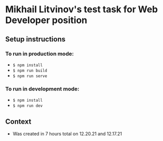 # Mikhail Litvinov's test task for Web Developer position

## Setup instructions
### To run in production mode:
- `$ npm install`
- `$ npm run build`
- `$ npm run serve`
### To run in development mode:
- `$ npm install`
- `$ npm run dev`

## Context
- Was created in 7 hours total on 12.20.21 and 12.17.21
